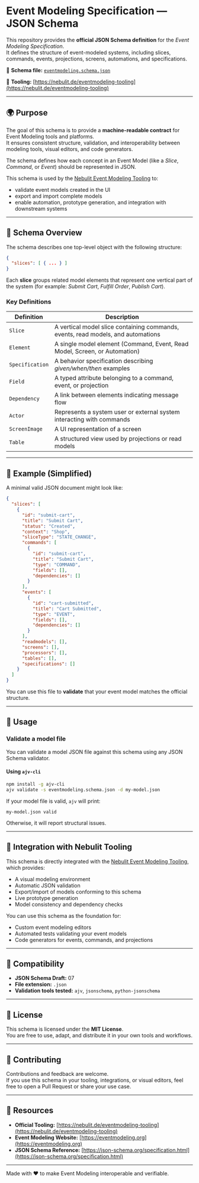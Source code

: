 # Event Modeling Specification — JSON Schema

This repository provides the **official JSON Schema definition** for the *Event Modeling Specification*.  
It defines the structure of event-modeled systems, including slices, commands, events, projections, screens, automations, and specifications.

🧩 **Schema file:** [`eventmodeling.schema.json`](./eventmodeling.schema.json)

🔗 **Tooling:** [https://nebulit.de/eventmodeling-tooling](https://nebulit.de/eventmodeling-tooling)

---

## 🌍 Purpose

The goal of this schema is to provide a **machine-readable contract** for Event Modeling tools and platforms.  
It ensures consistent structure, validation, and interoperability between modeling tools, visual editors, and code generators.

The schema defines how each concept in an Event Model (like a *Slice*, *Command*, or *Event*) should be represented in JSON.

This schema is used by the [Nebulit Event Modeling Tooling](https://nebulit.de/eventmodeling-tooling) to:
- validate event models created in the UI  
- export and import complete models  
- enable automation, prototype generation, and integration with downstream systems

---

## 📘 Schema Overview

The schema describes one top-level object with the following structure:

```json
{
  "slices": [ { ... } ]
}
```

Each **slice** groups related model elements that represent one vertical part of the system (for example: *Submit Cart*, *Fulfill Order*, *Publish Cart*).

### Key Definitions

| Definition | Description |
|-------------|-------------|
| `Slice` | A vertical model slice containing commands, events, read models, and automations |
| `Element` | A single model element (Command, Event, Read Model, Screen, or Automation) |
| `Specification` | A behavior specification describing *given/when/then* examples |
| `Field` | A typed attribute belonging to a command, event, or projection |
| `Dependency` | A link between elements indicating message flow |
| `Actor` | Represents a system user or external system interacting with commands |
| `ScreenImage` | A UI representation of a screen |
| `Table` | A structured view used by projections or read models |

---

## 🧩 Example (Simplified)

A minimal valid JSON document might look like:

```json
{
  "slices": [
    {
      "id": "submit-cart",
      "title": "Submit Cart",
      "status": "Created",
      "context": "Shop",
      "sliceType": "STATE_CHANGE",
      "commands": [
        {
          "id": "submit-cart",
          "title": "Submit Cart",
          "type": "COMMAND",
          "fields": [],
          "dependencies": []
        }
      ],
      "events": [
        {
          "id": "cart-submitted",
          "title": "Cart Submitted",
          "type": "EVENT",
          "fields": [],
          "dependencies": []
        }
      ],
      "readmodels": [],
      "screens": [],
      "processors": [],
      "tables": [],
      "specifications": []
    }
  ]
}
```

You can use this file to **validate** that your event model matches the official structure.

---

## 🧰 Usage

### Validate a model file

You can validate a model JSON file against this schema using any JSON Schema validator.

#### Using `ajv-cli`

```bash
npm install -g ajv-cli
ajv validate -s eventmodeling.schema.json -d my-model.json
```

If your model file is valid, `ajv` will print:

```
my-model.json valid
```

Otherwise, it will report structural issues.

---

## 🧪 Integration with Nebulit Tooling

This schema is directly integrated with the [Nebulit Event Modeling Tooling](https://nebulit.de/eventmodeling-tooling), which provides:

- A visual modeling environment  
- Automatic JSON validation  
- Export/import of models conforming to this schema  
- Live prototype generation  
- Model consistency and dependency checks  

You can use this schema as the foundation for:
- Custom event modeling editors  
- Automated tests validating your event models  
- Code generators for events, commands, and projections  

---

## 🧭 Compatibility

- **JSON Schema Draft:** 07  
- **File extension:** `.json`  
- **Validation tools tested:** `ajv`, `jsonschema`, `python-jsonschema`

---

## 📄 License

This schema is licensed under the **MIT License**.  
You are free to use, adapt, and distribute it in your own tools and workflows.

---

## 🙌 Contributing

Contributions and feedback are welcome.  
If you use this schema in your tooling, integrations, or visual editors, feel free to open a Pull Request or share your use case.

---

## 🔗 Resources

- **Official Tooling:** [https://nebulit.de/eventmodeling-tooling](https://nebulit.de/eventmodeling-tooling)  
- **Event Modeling Website:** [https://eventmodeling.org](https://eventmodeling.org)  
- **JSON Schema Reference:** [https://json-schema.org/specification.html](https://json-schema.org/specification.html)

---

Made with ❤️ to make Event Modeling interoperable and verifiable.
